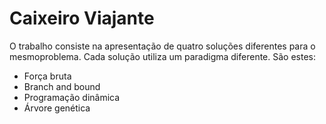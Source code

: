 # Caixeiro Viajante
O trabalho consiste na apresentação de quatro soluções diferentes para o mesmoproblema. Cada solução utiliza um paradigma diferente. São estes:
+ Força bruta
+ Branch and bound
+ Programação dinâmica
+ Árvore genética
